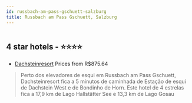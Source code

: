 ```yaml
---
id: russbach-am-pass-gschuett-salzburg
title: Russbach am Pass Gschuett, Salzburg
---
```


<center><img src="https://i.travelapi.com/hotels/34000000/33450000/33445400/33445334/0f878bea_z.jpg" alt="" /></center>


##  4 star hotels - ⭐️⭐️⭐️⭐️

-    [Dachsteinresort](https://www.hurb.com/br/aud/https://www.hurb.com/br/hotels/russbach-am-pass-gschuett/dachsteinresort-HT-UJDX?cmp=18055) Prices from R$875.64
   > Perto dos elevadores de esqui em Russbach am Pass Gschuett, Dachsteinresort fica a 5 minutos de caminhada de Estação de esqui de Dachstein West e de Bondinho de Horn.  Este hotel de 4 estrelas fica a 17,9 km de Lago Hallstätter See e 13,3 km de Lago Gosau
